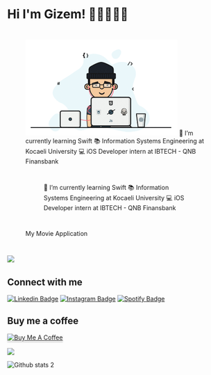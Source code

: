 # Hi I'm Gizem! 👋🏼👩🏻‍💻

<div
  align="left"
  style="margin: 3em;"
>

<img src="https://github.com/dionyysus/dionyysus/blob/main/developer.gif" width="350">
🌱 I’m currently learning Swift
📚 Information Systems Engineering at Kocaeli University
💻 iOS Developer intern at IBTECH - QNB Finansbank
<div
  align="rigth"
  style="margin: 3em;"
>

🌱 I’m currently learning Swift
📚 Information Systems Engineering at Kocaeli University
💻 iOS Developer intern at IBTECH - QNB Finansbank


</div>

My Movie Application
</div>

##

<div>
  <img src="https://github.com/dionyysus/ble-example/assets/59100182/138082e3-5a78-4a88-978e-676ea362202c" width="auto">
</div>


## Connect with me

[![Linkedin Badge](https://img.shields.io/badge/LinkedIn-0077B5?style=for-the-badge&logo=linkedin&logoColor=white)](https://www.linkedin.com/in/gizem-coşkun-526376197/)
[![Instagram Badge](https://img.shields.io/badge/Instagram-E4405F?style=for-the-badge&logo=instagram&logoColor=white)](https://www.instagram.com/thedvlprl/?hl=en)
[![Spotify Badge](https://img.shields.io/badge/Spotify-1ED760?&style=for-the-badge&logo=spotify&logoColor=white)](https://open.spotify.com/user/t0s28lmbl61mgfd4iey6j4rq9?si=5a81e84558e24c12)

## Buy me a coffee
<a href="https://bmc.link/thedvlprl" target="_blank"><img src="https://www.buymeacoffee.com/assets/img/custom_images/orange_img.png" alt="Buy Me A Coffee" style="height: 41px !important;width: 174px !important;box-shadow: 0px 3px 2px 0px rgba(190, 190, 190, 0.5) !important;-webkit-box-shadow: 0px 3px
 2px 0px rgba(190, 190, 190, 0.5) !important;" ></a>

<p> 
<img align = "center" src="https://github-readme-streak-stats.herokuapp.com?user=dionyysus&theme=blueberry_duo">
</p>

![Github stats 2](https://github-readme-stats.vercel.app/api?username=dionyysus&show_icons=true&theme=radical)

